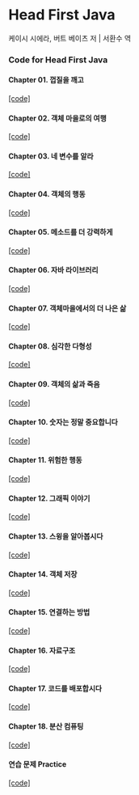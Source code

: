 Head First Java
================================
케이시 시에라, 버트 베이츠 저 | 서환수 역 

### Code for Head First Java

#### Chapter 01. 껍질을 깨고<br/>
[[code]](https://github.com/yunyoung1819/Head-First-Java/tree/master/src/chapter01)

#### Chapter 02. 객체 마을로의 여행<br/>
[[code]](https://github.com/yunyoung1819/Head-First-Java/tree/master/src/chapter02)

#### Chapter 03. 네 변수를 알라<br/>
[[code]](https://github.com/yunyoung1819/Head-First-Java/tree/master/src/chapter03)

#### Chapter 04. 객체의 행동<br/>
[[code]](https://github.com/yunyoung1819/Head-First-Java/tree/master/src/chapter04)

#### Chapter 05. 메소드를 더 강력하게<br/>
[[code]](https://github.com/yunyoung1819/Head-First-Java/tree/master/src/chapter05)

#### Chapter 06. 자바 라이브러리<br/>
[[code]](https://github.com/yunyoung1819/Head-First-Java/tree/master/src/chapter06)

#### Chapter 07. 객체마을에서의 더 나은 삶<br/>
[[code]](https://github.com/yunyoung1819/Head-First-Java/tree/master/src/chapter07)

#### Chapter 08. 심각한 다형성<br/>
[[code]](https://github.com/yunyoung1819/Head-First-Java/tree/master/src/chapter08)

#### Chapter 09. 객체의 삶과 죽음<br/>
[[code]](https://github.com/yunyoung1819/Head-First-Java/tree/master/src/chapter09)

#### Chapter 10. 숫자는 정말 중요합니다<br/>
[[code]](https://github.com/yunyoung1819/Head-First-Java/tree/master/src/chapter10)

#### Chapter 11. 위험한 행동<br/>
[[code]](https://github.com/yunyoung1819/Head-First-Java/tree/master/src/chapter11)

#### Chapter 12. 그래픽 이야기<br/>
[[code]](https://github.com/yunyoung1819/Head-First-Java/tree/master/src/chapter12)

#### Chapter 13. 스윙을 알아봅시다<br/>
[[code]](https://github.com/yunyoung1819/Head-First-Java/tree/master/src/chapter13)

#### Chapter 14. 객체 저장<br/>
[[code]](https://github.com/yunyoung1819/Head-First-Java/tree/master/src/chapter14)

#### Chapter 15. 연결하는 방법<br/>
[[code]](https://github.com/yunyoung1819/Head-First-Java/tree/master/src/chapter15)

#### Chapter 16. 자료구조<br/>
[[code]](https://github.com/yunyoung1819/Head-First-Java/tree/master/src/chapter16)

#### Chapter 17. 코드를 배포합시다<br/>
[[code]](https://github.com/yunyoung1819/Head-First-Java/tree/master/src/chapter17)

#### Chapter 18. 분산 컴퓨팅<br/>
[[code]](https://github.com/yunyoung1819/Head-First-Java/tree/master/src/chapter18)

#### 연습 문제 Practice<br/>
[[code]](https://github.com/yunyoung1819/Head-First-Java/tree/master/src/practice)
